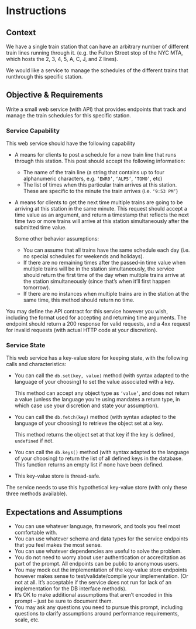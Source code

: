 

# Instructions

## Context

We have a single train station that can have an arbitrary number of different train
lines running through it. (e.g. the Fulton Street stop of the NYC MTA, which hosts the
2, 3, 4, 5, A, C, J, and Z lines).

We would like a service to manage the schedules of the different trains that runthrough this specific station.

## Objective & Requirements

Write a small web service (with API) that provides endpoints that track and manage the train schedules for this specific station.

### Service Capability

This web service should have the following capability
* A means for clients to post a schedule for a new train line that runs through this station. This post should accept the following information:
    * The name of the train line (a string that contains up to four alphanumeric characters, e.g. `‘EWR0’`, `‘ALP5’`, `‘TOMO’`, etc)
    * The list of times when this particular train arrives at this station. These are specific to the minute the train arrives (i.e. `‘9:53 PM’`)
*  A means for clients to get the next time multiple trains are going to be arriving at this station in the same minute. This request should accept a time value as an argument, and return a timestamp that reflects the next time two or more trains will arrive at this station simultaneously after the submitted time value.

    Some other behavior assumptions:
    *  You can assume that all trains have the same schedule each day (i.e. no special schedules for weekends and holidays).
    * If there are no remaining times after the passed-in time value when multiple trains will be in the station simultaneously, the service should return the first time of the day when multiple trains arrive at the station simultaneously (since that’s when it’ll first happen tomorrow).
    * If there are no instances when multiple trains are in the station at the same time, this method should return no time.

You may define the API contract for this service however you wish, including the format used for accepting and returning time arguments. The endpoint should return a 200 response for valid requests, and a 4xx request for invalid requests (with actual HTTP code at your discretion).

### Service State

This web service has a key-value store for keeping state, with the following calls and characteristics:

* You can call the `db.set(key, value)` method (with syntax adapted to the language of your choosing) to set the value associated with a key. 

  This method can accept any object type as `‘value’`, and does not return a value (unless the language you’re using mandates a return type, in which case use your discretion and state your assumption).

* You can call the `db.fetch(key)` method (with syntax adapted to the language of your choosing) to retrieve the object set at a key. 

   This method returns the object set at that key if the key is defined, `undefined` if not.

* You can call the `db.keys()` method (with syntax adapted to the language of your choosing) to return the list of all defined keys in the database. This function returns an empty list if none have been defined.

* This key-value store is thread-safe.

The service needs to use this hypothetical key-value store (with only these three
methods available).

## Expectations and Assumptions

* You can use whatever language, framework, and tools you feel most comfortable with.
* You can use whatever schema and data types for the service endpoints that you feel makes the most sense.
* You can use whatever dependencies are useful to solve the problem.
* You do not need to worry about user authentication or accreditation as part of the prompt. All endpoints can be public to anonymous users.
* You may mock out the implementation of the key-value store endpoints however makes sense to test/validate/compile your implementation. (Or not at all. It’s acceptable if the service does not run for lack of an implementation for
the DB interface methods).
* It’s OK to make additional assumptions that aren’t encoded in this prompt – just be sure to document them.
* You may ask any questions you need to pursue this prompt, including questions to clarify assumptions around performance requirements, scale, etc.